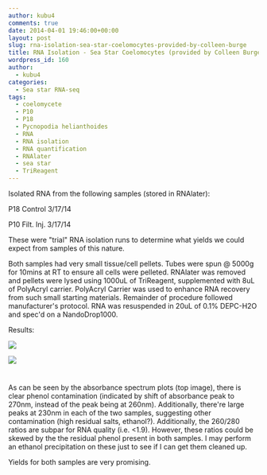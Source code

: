 ```yaml
---
author: kubu4
comments: true
date: 2014-04-01 19:46:00+00:00
layout: post
slug: rna-isolation-sea-star-coelomocytes-provided-by-colleen-burge
title: RNA Isolation - Sea Star Coelomocytes (provided by Colleen Burge)
wordpress_id: 160
author:
  - kubu4
categories:
  - Sea star RNA-seq
tags:
  - coelomycete
  - P10
  - P18
  - Pycnopodia helianthoides
  - RNA
  - RNA isolation
  - RNA quantification
  - RNAlater
  - sea star
  - TriReagent
---
```


Isolated RNA from the following samples (stored in RNAlater):

P18 Control 3/17/14

P10 Filt. Inj. 3/17/14

These were "trial" RNA isolation runs to determine what yields we could expect from samples of this nature.

Both samples had very small tissue/cell pellets. Tubes were spun @ 5000g for 10mins at RT to ensure all cells were pelleted. RNAlater was removed and pellets were lysed using 1000uL of TriReagent, supplemented with 8uL of PolyAcryl carrier. PolyAcryl Carrier was used to enhance RNA recovery from such small starting materials. Remainder of procedure followed manufacturer's protocol. RNA was resuspended in 20uL of 0.1% DEPC-H2O and spec'd on a NandoDrop1000.

Results:

![](http://eagle.fish.washington.edu/Arabidopsis/20140401%20-%20Sea%20star%20RNA%20abs%20plots.JPG)

![](http://eagle.fish.washington.edu/Arabidopsis/20140401%20-%20Sea%20star%20RNA%20ODs.JPG)



# 



As can be seen by the absorbance spectrum plots (top image), there is clear phenol contamination (indicated by shift of absorbance peak to 270nm, instead of the peak being at 260nm). Additionally, there're large peaks at 230nm in each of the two samples, suggesting other contamination (high residual salts, ethanol?). Additionally, the 260/280 ratios are subpar for RNA quality (i.e. <1.9). However, these ratios could be skewed by the the residual phenol present in both samples. I may perform an ethanol precipitation on these just to see if I can get them cleaned up.

Yields for both samples are very promising.
